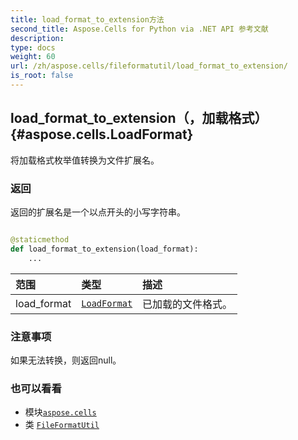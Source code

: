 ```yaml
---
title: load_format_to_extension方法
second_title: Aspose.Cells for Python via .NET API 参考文献
description:
type: docs
weight: 60
url: /zh/aspose.cells/fileformatutil/load_format_to_extension/
is_root: false
---
```

##  load_format_to_extension（，加载格式）{#aspose.cells.LoadFormat}
将加载格式枚举值转换为文件扩展名。


### 返回

返回的扩展名是一个以点开头的小写字符串。


```python

@staticmethod
def load_format_to_extension(load_format):
    ...
```


|范围|类型|描述|
| :- | :- | :- |
| load_format | [`LoadFormat`](/cells/python-net/zh/aspose.cells/loadformat) |已加载的文件格式。|
### 注意事项

如果无法转换，则返回null。


### 也可以看看

* 模块[`aspose.cells`](../../)
* 类 [`FileFormatUtil`](/cells/python-net/zh/aspose.cells/fileformatutil)
